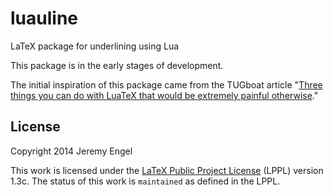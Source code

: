 # luauline

LaTeX package for underlining using Lua

This package is in the early stages of development.

The initial inspiration of this package came from the TUGboat article "[Three
things you can do with LuaTeX that would be extremely painful
otherwise](https://www.tug.org/TUGboat/tb31-3/tb99isambert.pdf)."

## License

Copyright 2014 Jeremy Engel

This work is licensed under the [LaTeX Public Project
License](http://www.latex-project.org/lppl.txt) (LPPL) version 1.3c. The status
of this work is `maintained` as defined in the LPPL.
